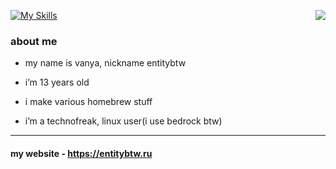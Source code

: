 [![My Skills](https://skillicons.dev/icons?i=py,html,css,linux,ps,ae,lua)](https://entitybtw.ru)
<img src="https://github-readme-stats.vercel.app/api?username=entitybtw&show_icons=true&theme=merko&hide_border=true&custom_title=entitybtw%27s%20github%20stats" style="float: right;" />
### about me

- my name is vanya, nickname entitybtw

- i’m 13 years old

- i make various homebrew stuff

- i’m a technofreak, linux user(i use bedrock btw)

------

#### my website - https://entitybtw.ru
